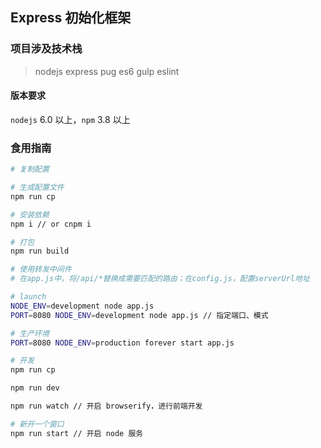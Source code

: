 ## Express 初始化框架

### 项目涉及技术栈

> nodejs express pug es6 gulp eslint

#### 版本要求

`nodejs` 6.0 以上，`npm` 3.8 以上

### 食用指南

``` bash
# 复制配置

# 生成配置文件
npm run cp

# 安装依赖
npm i // or cnpm i

# 打包
npm run build

# 使用转发中间件
# 在app.js中，将/api/*替换成需要匹配的路由；在config.js，配置serverUrl地址

# launch
NODE_ENV=development node app.js
PORT=8080 NODE_ENV=development node app.js // 指定端口、模式

# 生产环境
PORT=8080 NODE_ENV=production forever start app.js

# 开发
npm run cp

npm run dev

npm run watch // 开启 browserify，进行前端开发

# 新开一个窗口
npm run start // 开启 node 服务

```


